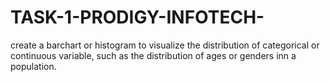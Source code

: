 # TASK-1-PRODIGY-INFOTECH-
create a barchart or histogram to visualize the distribution of categorical or continuous variable, such as the distribution of ages or genders inn a population.
